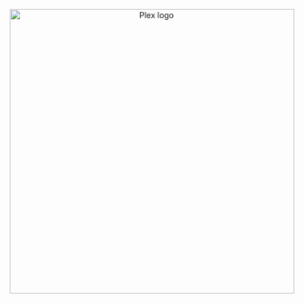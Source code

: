 <p align="center">
  <a href="https://www.plex.tv/">
    <img src="https://upload.wikimedia.org/wikipedia/commons/f/f0/Plex_vector_logo.svg" target="_blank" alt="Plex logo" title="Plex Media Server" width="500"/>
  </a>
<p/>
